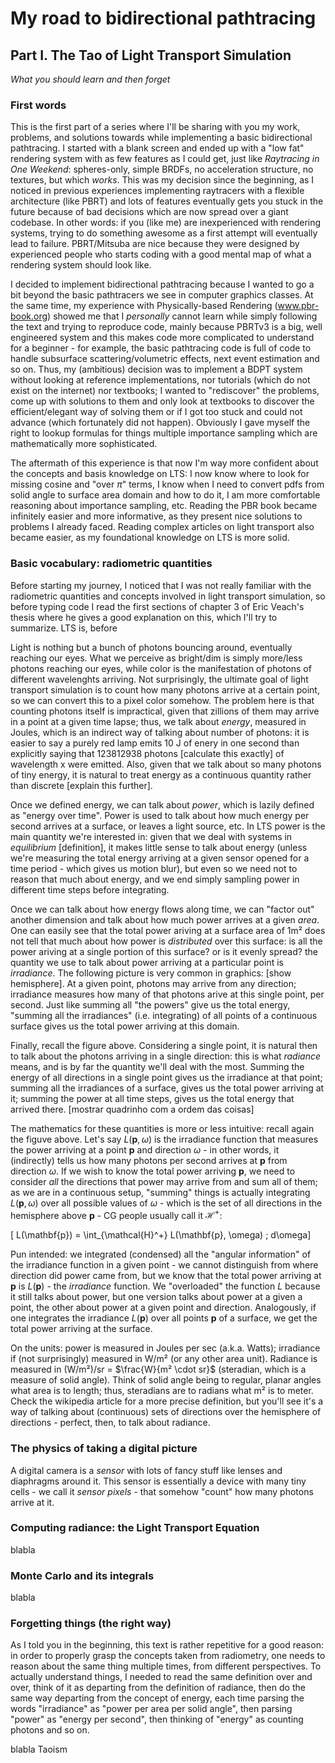 # My road to bidirectional pathtracing
## Part I. The Tao of Light Transport Simulation

_What you should learn and then forget_

### First words ###

  This is the first part of a series where I'll be sharing with you my work, problems,
  and solutions towards while implementing a basic bidirectional pathtracing.
  I started with a blank screen and ended up with a "low fat" rendering system with
  as few features as I could get, just like _Raytracing in One Weekend_: spheres-only,
  simple BRDFs, no acceleration structure, no textures, but which *works*. This was
  my decision since the beginning, as I noticed in previous experiences implementing
  raytracers with a flexible architecture (like PBRT) and lots of features eventually
  gets you stuck in the future because of bad decisions which are now spread over a
  giant codebase. In other words: if you (like me) are inexperienced with rendering
  systems, trying to do something awesome as a first attempt will eventually lead
  to failure. PBRT/Mitsuba are nice because they were designed by experienced people
  who starts coding with a good mental map of what a rendering system should look like.

  I decided to implement bidirectional pathtracing because I wanted to go a bit
  beyond the basic pathtracers we see in computer graphics classes. At the same time,
  my experience with Physically-based Rendering (www.pbr-book.org) showed me that
  I *personally* cannot learn while simply following the text and trying to reproduce
  code, mainly because PBRTv3 is a big, well engineered system and this makes code
  more complicated to understand for a beginner - for example, the basic pathtracing
  code is full of code to handle subsurface scattering/volumetric effects, next
  event estimation and so on. Thus, my (ambitious) decision was to implement a BDPT
  system without looking at reference implementations, nor tutorials (which do not
  exist on the internet) nor textbooks; I wanted to "rediscover" the problems, come
  up with solutions to them and only look at textbooks to discover the efficient/elegant
  way of solving them or if I got too stuck and could not advance (which fortunately
  did not happen). Obviously I gave myself the right to lookup formulas for things
  multiple importance sampling which are mathematically more sophisticated.

  The aftermath of this experience is that now I'm way more confident about the
  concepts and basis knowledge on LTS: I now know where to look for missing cosine
  and "over $\pi$" terms, I know when I need to convert pdfs from solid angle to
  surface area domain and how to do it, I am more comfortable reasoning about
  importance sampling, etc. Reading the PBR book became infinitely easier and
  more informative, as they present nice solutions to problems I already faced.
  Reading complex articles on light transport also became easier, as my foundational
  knowledge on LTS is more solid.

### Basic vocabulary: radiometric quantities

  Before starting my journey, I noticed that I was not really familiar with the
  radiometric quantities and concepts involved in light transport simulation, so
  before typing code I read the first sections of chapter 3 of Eric Veach's thesis
  where he gives a good explanation on this, which I'll try to summarize. LTS is,
  before

  Light is nothing but a bunch of photons bouncing around, eventually reaching
  our eyes. What we perceive as bright/dim is simply more/less photons reaching
  our eyes, while color is the manifestation of photons of different wavelenghts
  arriving. Not surprisingly, the ultimate goal of light transport simulation is
  to count how many photons arrive at a certain point, so we can convert this
  to a pixel color somehow. The problem here is that counting photons itself is
  impractical, given that zillions of them may arrive in a point at a given time
  lapse; thus, we talk about _energy_, measured in Joules, which is an indirect
  way of talking about number of photons: it is easier to say a purely red lamp
  emits 10 J of enery in one second than explicitly saying that 123812938 photons
  [calculate this exactly] of wavelength x were emitted. Also, given that we talk
  about so many photons of tiny energy, it is natural to treat energy as a
  continuous quantity rather than discrete [explain this further].

  Once we defined energy, we can talk about _power_, which is lazily defined as
  "energy over time". Power is used to talk about how much energy per second arrives
  at a surface, or leaves a light source, etc. In LTS power is the main quantity
  we're interested in: given that we deal with systems in *equilibrium* [definition],
  it makes little sense to talk about energy (unless we're measuring the total
  energy arriving at a given sensor opened for a time period - which gives us
  motion blur), but even so we need not to reason that much about energy, and we
  end simply sampling power in different time steps before integrating.

  Once we can talk about how energy flows along time, we can "factor out" another
  dimension and talk about how much power arrives at a given _area_. One can easily
  see that the total power ariving at a surface area of 1m² does not tell that much
  about how power is _distributed_ over this surface: is all the power ariving at
  a single portion of this surface? or is it evenly spread? the quantity we use
  to talk about power arriving at a particular point is _irradiance_. The following
  picture is very common in graphics: [show hemisphere]. At a given point, photons
  may arrive from any direction; irradiance measures how many of that photons arive
  at this single point, per second. Just like summing all "the powers" give us
  the total energy, "summing all the irradiances" (i.e. integrating) of all points
  of a continuous surface gives us the total power arriving at this domain.

  Finally, recall the figure above. Considering a single point, it is natural then
  to talk about the photons arriving in a single direction: this is what _radiance_
  means, and is by far the quantity we'll deal with the most. Summing the energy
  of all directions in a single point gives us the irradiance at that point; summing
  all the irradiances of a surface, gives us the total power arriving at it;
  summing the power at all time steps, gives us the total energy that arrived
  there. [mostrar quadrinho com a ordem das coisas]

  The mathematics for these quantities is more or less intuitive: recall again
  the figuve above. Let's say $L(\mathbf{p}, \omega)$ is the irradiance function
  that measures the power arriving at a point $\mathbf{p}$ and direction $\omega$ -
  in other words, it (indirectly) tells us how many photons per second arrives at
  $\mathbf{p}$ from direction $\omega$. If we wish to know the total power arriving
  $\mathbf{p}$, we need to consider _all_ the directions that power may arrive from
  and sum all of them; as we are in a continuous setup, "summing" things is
  actually integrating $L(\mathbf{p}, \omega)$ over all possible values of $\omega$ -
  which is the set of all directions in the hemisphere above $\mathbf{p}$ - CG
  people usually call it $\mathcal{H}^+$:

  \[ L(\mathbf{p}) = \int_{\mathcal{H}^+} L(\mathbf{p}, \omega) \; d\omega\]

  Pun intended: we integrated (condensed) all the "angular information" of the
  irradiance function in a given point - we cannot distinguish from where direction
  did power came from, but we know that the total power arriving at $\mathbf{p}$
  is $L(\mathbf{p})$ - the _irradiance_ function. We "overloaded" the function
  $L$ because it still talks about power, but one version talks about power at
  a given a point, the other about power at a given point and direction. Analogously,
  if one integrates the irradiance $L(\mathbf{p})$ over all points $\mathbf{p}$ of
  a surface, we get the total power arriving at the surface.

  On the units: power is measured in Joules per sec (a.k.a. Watts); irradiance
  if (not surprisingly) measured in W/m² (or any other area unit). Radiance is
  measured in (W/m²)/sr = $\frac{W}{m² \cdot sr}$ (steradian, which is a measure of solid angle). Think of
  solid angle being to regular, planar angles what area is to length; thus,
  steradians are to radians what m² is to meter. Check the wikipedia article for
  a more precise definition, but you'll see it's a way of talking about (continuous)
  sets of directions over the hemisphere of directions - perfect, then, to talk
  about radiance.

### The physics of taking a digital picture

A digital camera is a _sensor_ with lots of fancy stuff like lenses and diaphragms
around it. This sensor is essentially a device with many tiny cells - we call it
_sensor pixels_ - that somehow "count" how many photons arrive at it.

### Computing radiance: the Light Transport Equation

blabla

### Monte Carlo and its integrals

blabla

### Forgetting things (the right way)

As I told you in the beginning, this text is rather repetitive for a good reason:
in order to properly grasp the concepts taken from radiometry, one needs to reason
about the same thing multiple times, from different perspectives. To actually
understand things, I needed to read the same definition over and over, think of
it as departing from the definition of radiance, then do the same way departing
from the concept of energy, each time parsing the words "irradiance" as "power
per area per solid angle", then parsing "power" as "energy per second", then
thinking of "energy" as counting photons and so on.

blabla Taoism
